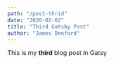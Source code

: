 ```yaml
---
path: "/post-thrid"
date: "2020-02-02"
title: "Third Gatsby Post"
author: "James Denford"
---
```


This is my **third** blog post in Gatsy